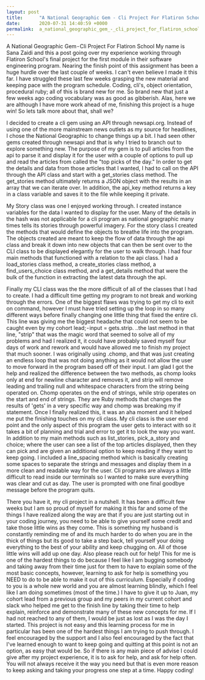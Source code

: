 ```yaml
---
layout: post
title:      "A National Geographic Gem - Cli Project For Flatiron School"
date:       2020-07-31 14:40:59 +0000
permalink:  a_national_geographic_gem_-_cli_project_for_flatiron_school
---
```



A National Geographic Gem - Cli Project For Flatiron School
My name is Sana Zaidi and this a post going over my experience working through Flatiron School's final project for the first module in their software engineering program. Nearing the finish point of this assignment has been a huge hurdle over the last couple of weeks. I can't even believe I made it this far. I have struggled these last few weeks grasping the new material and keeping pace with the program schedule. Coding, cli's, object orientation, procedural ruby; all of this is brand new for me. So brand new that just a few weeks ago coding vocabulary was as good as gibberish. Alas, here we are although I have more work ahead of me, finishing this project is a huge win! So lets talk more about that, shall we? 

I decided to create a cli gem using an API through newsapi.org. Instead of using one of the more mainstream news outlets as my source for headlines, I chose the National Geographic to change things up a bit. I had seen other gems created through newsapi and that is why I tried to branch out to explore something new. The purpose of my gem is to pull articles from the api to parse it and display it for the user with a  couple of options to pull up and read the articles from called the "top picks of the day." In order to get the details and data from those articles that I wanted, I had to call on the API through the API class and start with a get_stories class method. The get_stories method ultimately returns a JSON object with the results in an array that we can iterate over. In addition, the api_key method returns a key in a class variable and saves it to the file while keeping it private. 

My Story class was one I enjoyed working through. I created instance variables for the data I wanted to display for the user. Many of the details in the hash was not applicable for a cli program as national geographic many times tells its stories through powerful imagery. For the story class I created the methods that would define the objects to breathe life into the program. The objects created are meant to keep the flow of data through the api class and break it down into new objects that can then be sent over to the CLI class to be displayed elegantly for the user to walk through. I had four main methods that functioned with a relation to the api class. I had a load_stories class method, a create_stories class method, a find_users_choice class method, and a get_details method that were the bulk of the function in extracting the latest data through the api. 

Finally my CLI class was the the more difficult of all of the classes that I had to create. I had a difficult time getting my program to not break and working through the errors. One of the biggest flaws was trying to get my cli to exit on command, however I must have tried setting up the loop in so many different ways before finally changing one little thing that fixed the entire cli. This line was giving me the biggest headache that could not seem to be caught even by my cohort lead; - input = gets.strip. ..the last method in that line, "strip" that was the magic word that seemed to solve all of my problems and had I realized it, it could have probably saved myself four days of work and rework and would have allowed me to finish my project that much sooner. I was originally using .chomp, and that was just creating an endless loop that was not doing anything as it would not allow the user to move forward in the program based off of their input. I am glad I got the help and realized the difference between the two methods, as chomp looks only at end for newline character and removes it, and strip will remove leading and trailing null and whitespace characters from the string being operated on. Chomp operates on the end of strings, while strip operates on the start and end of strings. They are Ruby methods that changes the results of 'gets' in a very specific way and chomp was breaking my if statement. Once I finally realized this, it was an aha moment and it helped me put the finishing touches on my cli class. My cli class is the user end point and the only aspect of this program the user gets to interact with so it takes a bit of planning and trial and error to get it to look the way you want. In addition to my main methods such as list_stories, pick_a_story and choice; where the user can see a list of the top articles displayed, then they can pick and are given an additional option to keep reading if they want to keep going. I included a line_spacing method which is basically creating some spaces to separate the strings and messages and display them in a more clean and readable way for the user. Cli programs are always a little difficult to read inside our terminals so I wanted to make sure everything was clear and cut as day. The user is prompted with one final goodbye message before the program quits. 

There you have it, my cli project in a nutshell. It has been a difficult few weeks but I am so proud of myself for making it this far and some of the things I have realized along the way are that if you are just starting out in your coding journey, you need to be able to give yourself some credit and take those little wins as they come. This is something my husband is constantly reminding me of and its much harder to do when you are in the thick of things but its good to take a step back, tell yourself your doing everything to the best of your ability and keep chugging on. All of those little wins will add up one day. Also please reach out for help! This for me is one of the hardest things to do because I feel like I am bugging somebody and taking away from their time just for them to have to explain some of the most basic concepts, however, learning to ask for help is something you NEED to do to be able to make it out of this curriculum. Especially if coding to you is a whole new world and you are almost learning blindly, which I feel like I am doing sometimes (most of the time.) I have to give it up to Juan, my cohort lead from a previous group and my peers in my current cohort and slack who helped me get to the finish line by taking their time to help explain, reinforce and demonstrate many of these new concepts for me. If I had not reached to any of them, I would be just as lost as I was the day I started. This project is not easy and this learning process for me in particular has been one of the hardest things I am trying to push through. I feel encouraged by the support and I also feel encouraged by the fact that I've learned enough to want to keep going and quitting at this point is not an option, as easy that would be. So if there is any main piece of advise I could give after my project experience, it is to ask for help, and ask for help often. You will not always receive it the way you need but that is even more reason to keep asking and taking your progress one step at a time. Happy coding!
